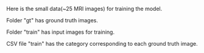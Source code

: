 Here is the small data(~25 MRI images) for training the model.

Folder "gt" has ground truth images.

Folder "train" has input images for training.

CSV file "train" has the category corresponding to each ground truth image.
